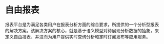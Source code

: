 
# 自由报表
报表平台是为满足各类用户在报表分析方面的综合要求，所提供的一个分析型报表的解决方案。该解决方案的核心，就是基于语义模型对待展现分析数据的抽象，来定义自由报表，并进而为用户提供实时查询分析和定时订阅发布等应用服务。

